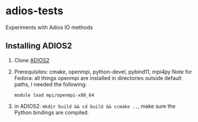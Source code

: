 # adios-tests
Experiments with Adios IO methods

## Installing ADIOS2

1. Clone [ADIOS2](https://github.com/ornladios/ADIOS2)
2. Prerequisites: cmake, openmpi, python-devel, pybind11, mpi4py
   Note for Fedora: all things openmpi are installed in directories outside default paths, I needed the following:
    
    ```
    module load mpi/openmpi-x86_64
    ```

3. in ADIOS2: `mkdir build && cd build && ccmake ..`, make sure the Python bindings are compiled.
